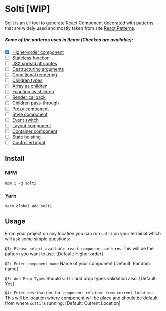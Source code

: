 # Solti [WIP]

Solit is an cli tool to generate React Component decorated with patterns that are widely used and mostly taken from site [React Patterns](https://reactpatterns.com/).

##### Some of the patterns used in React (Checked are available):

* [x] [Higher-order component](https://reactpatterns.com/#higher-order-component)
* [ ] [Stateless function](https://reactpatterns.com/#stateless-function)
* [ ] [JSX spread attributes](https://reactpatterns.com/#jsx-spread-attributes)
* [ ] [Destructuring arguments](https://reactpatterns.com/#destructuring-arguments)
* [ ] [Conditional rendering](https://reactpatterns.com/#conditional-rendering)
* [ ] [Children types](https://reactpatterns.com/#children-types)
* [ ] [Array as children](https://reactpatterns.com/#array-as-children)
* [ ] [Function as children](https://reactpatterns.com/#function-as-children)
* [ ] [Render callback](https://reactpatterns.com/#render-callback)
* [ ] [Children pass-through](https://reactpatterns.com/#children-pass-through)
* [ ] [Proxy component](https://reactpatterns.com/#proxy-component)
* [ ] [Style component](https://reactpatterns.com/#style-component)
* [ ] [Event switch](https://reactpatterns.com/#event-switch)
* [ ] [Layout component](https://reactpatterns.com/#layout-component)
* [ ] [Container component](https://reactpatterns.com/#container-component)
* [ ] [State hoisting](https://reactpatterns.com/#state-hoisting)
* [ ] [Controlled input](https://reactpatterns.com/#controlled-input)

## Install

### NPM

`npm i -g solti`

### Yarn

`yarn global add solti`

## Usage

From your project on any location you can run `solti` on your terminal
which will ask some simple questions:

`Q1: Please select available react component patterns` This will be the pattern you want to use. [Default: Higher order]

`Q2: Enter component name` Name of your component [Default: Random name]

`Q3: Add Prop Types` Should `solti` add prop types validation also. [Default: Yes]

`Q4: Enter destination for component relative from current location` This will be location where component will be place and should be default from where `solti` is running. [Default: Current Location]
